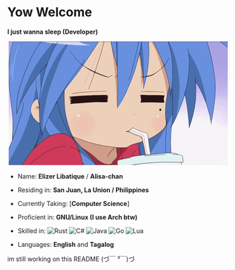 # Yow Welcome

**I just wanna sleep (Developer)**

<div align="center">
  <img src="gif/konata-drink.gif" alt="Konata drinking" />
</div>

- Name: **Elizer Libatique** / **Alisa-chan**

- Residing in: **San Juan, La Union / Philippines**

- Currently Taking: [**Computer Science**]

- Proficient in: **GNU/Linux (I use Arch btw)**  

- Skilled in: ![Rust](https://img.shields.io/badge/-Rust-000000?style=flat&logo=rust&logoColor=white) ![C#](https://img.shields.io/badge/-C%23-239120?style=flat&logo=c-sharp&logoColor=white) ![Java](https://img.shields.io/badge/-Java-007396?style=flat&logo=java&logoColor=white) ![Go](https://img.shields.io/badge/-Go-00ADD8?style=flat&logo=go&logoColor=white) ![Lua](https://img.shields.io/badge/-Lua-2C2D72?style=flat&logo=lua&logoColor=white)

- Languages: **English** and **Tagalog**


im still working on this README (づ￣ ³￣)づ